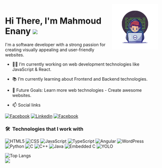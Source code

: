 <img align="right" src="https://raw.githubusercontent.com/mohamedelkashef15/mohamedelkashef15/main/github-profile.png" width="30%">
<h1>
  Hi There, I'm Mahmoud Enany 
  <img src="https://media.giphy.com/media/hvRJCLFzcasrR4ia7z/giphy.gif" width="28">
</h1>
<p>
I'm a software developer with a strong passion for creating visually appealing and user-friendly websites. 
</p>

- 👨‍💻 I’m currently working on web development technologies like JavaScript & React.
- 📚 I’m currently learning about Frontend and Backend technologies.
- 🎯 Future Goals: Learn more web technologies - Create awesome websites.
  
- 📫 Social links
<p>
<a href="https://www.facebook.com/share/1AgtWgxNHE/"><img
    src="https://img.shields.io/badge/-Facebook-3b5998?style=flat&logo=facebook&logoColor=white" alt="Facebook"></a>
<a href="https://www.linkedin.com/in/mahmoud-enany-ab3768220"><img
    src="https://img.shields.io/badge/-Linkedin-0072b1?style=flat&logo=linkedin&logoColor=white" alt="Linkedin"></a>
<a href="https://www.instagram.com/mahmoud_enany23"><img
    src="https://img.shields.io/badge/-Instagram-d62976?style=flat&logo=instagram&logoColor=white"
    alt="Facebook"></a>
</p>

### 🛠 &nbsp;Technologies that I work with
![HTML5](https://img.shields.io/badge/-HTML5-000000?style=flat&logo=html5)
![CSS](https://img.shields.io/badge/-CSS-000000?style=flat&logo=css3)
![JavaScript](https://img.shields.io/badge/-JavaScript-000000?style=flat&logo=javascript)
![TypeScript](https://img.shields.io/badge/-TypeScript-000000?style=flat&logo=typescript)
![Angular](https://img.shields.io/badge/Angular-DD0031?style=flat&logo=angular&logoColor=white&labelColor=B52E31)
![WordPress](https://img.shields.io/badge/-WordPress-000000?style=flat&logo=wordpress)
![Python](https://img.shields.io/badge/Python-3776AB?style=flat&logo=python&logoColor=white&labelColor=306998)
![C](https://img.shields.io/badge/C-A8B9CC?style=flat&logo=c&logoColor=white&labelColor=555555)
![C++](https://img.shields.io/badge/C++-00599C?style=flat&logo=c%2B%2B&logoColor=white&labelColor=444444)
![Java](https://img.shields.io/badge/Java-007396?style=flat&logo=java&logoColor=white&labelColor=333333)
![Embedded C](https://img.shields.io/badge/Embedded%20C-003366?style=flat&logo=c&logoColor=white&labelColor=222222)
![YOLO](https://img.shields.io/badge/YOLO-FFCC00?style=flat&logo=python&logoColor=black&labelColor=202020)



<!-- ![Top Langs](https://github-readme-stats.vercel.app/api/top-langs/?username=mohamedelkashef15&hide_progress=true) -->
![Top Langs](https://github-readme-stats.vercel.app/api/top-langs/?username=Mahmoud-Enany&layout=compact)
<br>
<a href="https://komarev.com/ghpvc/?username=Mahmoud-Enany&style=for-the-badge">
    <img src="https://komarev.com/ghpvc/?username=Mahmoud-Enany&style=for-the-badge">
</a>
